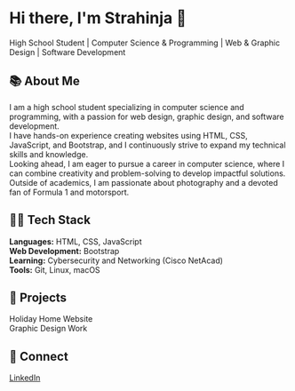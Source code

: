 # Hi there, I'm Strahinja 👋

High School Student | Computer Science & Programming | Web & Graphic Design | Software Development

## 📚 About Me

I am a high school student specializing in computer science and programming, with a passion for web design, graphic design, and software development.  
I have hands-on experience creating websites using HTML, CSS, JavaScript, and Bootstrap, and I continuously strive to expand my technical skills and knowledge.  
Looking ahead, I am eager to pursue a career in computer science, where I can combine creativity and problem-solving to develop impactful solutions.  
Outside of academics, I am passionate about photography and a devoted fan of Formula 1 and motorsport.  

## 👨‍💻 Tech Stack

**Languages:** HTML, CSS, JavaScript  
**Web Development:** Bootstrap  
**Learning:** Cybersecurity and Networking (Cisco NetAcad)  
**Tools:** Git, Linux, macOS

## 🎨 Projects

Holiday Home Website  
Graphic Design Work

## 👤 Connect
[LinkedIn](linkedin.com/strahinjavujasin)



<!---
stralevuja/stralevuja is a ✨ special ✨ repository because its `README.md` (this file) appears on your GitHub profile.
You can click the Preview link to take a look at your changes.
--->
